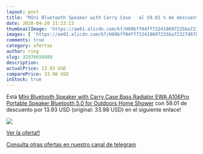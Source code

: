 ```yaml
---
layout: post
title: 'MIni Bluetooth Speaker with Carry Case   al 59.01 % de descuento'
date: 2020-04-20 21:23:13
thumbnailImage: 'https://ae01.alicdn.com/kf/H89bff04ff732410697225ba72327d878l/MIni-Bluetooth-Speaker-with-Carry-Case-Bass-Radiator-EWA-A106Pro-Portable-Speaker-Bluetooth-5-0-for.jpg_350x350._SL200_.jpg'
images: [ 'https://ae01.alicdn.com/kf/H89bff04ff732410697225ba72327d878l/MIni-Bluetooth-Speaker-with-Carry-Case-Bass-Radiator-EWA-A106Pro-Portable-Speaker-Bluetooth-5-0-for.jpg_350x350._SL200_.jpg' ]
comments: true
category: ofertas
author: ring
slug: 32976654989
description:
actualPrice: 13.93 USD
comparePrice: 33.98 USD
inStock: true
---
```


Está [MIni Bluetooth Speaker with Carry Case  Bass Radiator   EWA A106Pro Portable Speaker Bluetooth 5.0 for Outdoors  Home  Shower](https://www.amazon.com/dp/32976654989/?tag=redken08-20) con 59.01 de descuento por 13.93 USD (original: 33.98 USD) en el siguiente enlace!

[![](https://ae01.alicdn.com/kf/H89bff04ff732410697225ba72327d878l/MIni-Bluetooth-Speaker-with-Carry-Case-Bass-Radiator-EWA-A106Pro-Portable-Speaker-Bluetooth-5-0-for.jpg_350x350._SL200_.jpg)](https://www.amazon.com/dp/32976654989/?tag=redken08-20)

[Ver la oferta!!](https://www.amazon.com/dp/32976654989/?tag=redken08-20)

[Consulta otras ofertas en nuestro canal de telegram](https://t.me/s/ofertas25)
